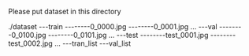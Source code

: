 Please put dataset in this directory

./dataset
---train
--------0_0000.jpg
--------0_0001.jpg
        ...
---val
--------0_0100.jpg
--------0_0101.jpg
        ...
---test
--------test_0001.jpg
--------test_0002.jpg
        ...
---tran_list
---val_list
